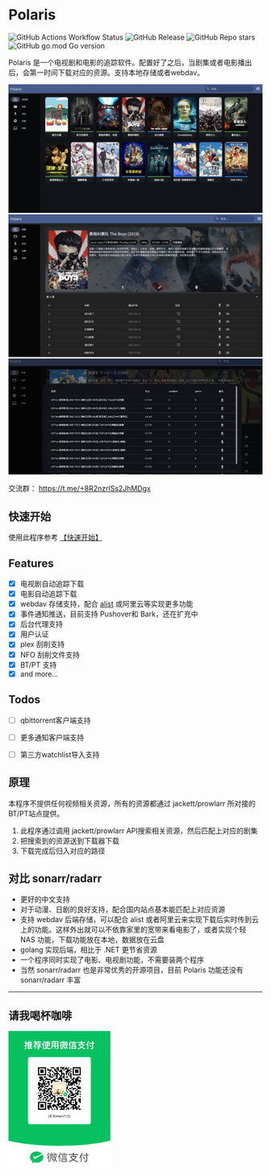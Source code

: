 # Polaris

![GitHub Actions Workflow Status](https://img.shields.io/github/actions/workflow/status/simon-ding/polaris/go.yml)
![GitHub Release](https://img.shields.io/github/v/release/simon-ding/polaris)
![GitHub Repo stars](https://img.shields.io/github/stars/simon-ding/polaris)
![GitHub go.mod Go version](https://img.shields.io/github/go-mod/go-version/simon-ding/polaris)


Polaris 是一个电视剧和电影的追踪软件。配置好了之后，当剧集或者电影播出后，会第一时间下载对应的资源。支持本地存储或者webdav。

![main_page](./doc/assets/main_page.png)
![detail_page](./doc/assets/detail_page.png)
![anime](./doc/assets/anime_match.png)

交流群： https://t.me/+8R2nzrlSs2JhMDgx

## 快速开始

使用此程序参考 [【快速开始】](https://simonding.gitbook.io/polaris/quick_start)

## Features

- [x] 电视剧自动追踪下载
- [x] 电影自动追踪下载
- [x] webdav 存储支持，配合 [alist](https://github.com/alist-org/alist) 或阿里云等实现更多功能
- [x] 事件通知推送，目前支持 Pushover和 Bark，还在扩充中
- [x] 后台代理支持
- [x] 用户认证
- [x] plex 刮削支持
- [x] NFO 刮削文件支持
- [x] BT/PT 支持
- [x] and more...

## Todos

- [ ] qbittorrent客户端支持
- [ ] 更多通知客户端支持
- [ ] 第三方watchlist导入支持


## 原理

本程序不提供任何视频相关资源，所有的资源都通过 jackett/prowlarr 所对接的BT/PT站点提供。
    
1. 此程序通过调用 jackett/prowlarr API搜索相关资源，然后匹配上对应的剧集
2. 把搜索到的资源送到下载器下载
3. 下载完成后归入对应的路径

## 对比 sonarr/radarr
* 更好的中文支持
* 对于动漫、日剧的良好支持，配合国内站点基本能匹配上对应资源
* 支持 webdav 后端存储，可以配合 alist 或者阿里云来实现下载后实时传到云上的功能。这样外出就可以不依靠家里的宽带来看电影了，或者实现个轻 NAS 功能，下载功能放在本地，数据放在云盘
* golang 实现后端，相比于 .NET 更节省资源
* 一个程序同时实现了电影、电视剧功能，不需要装两个程序
* 当然 sonarr/radarr 也是非常优秀的开源项目，目前 Polaris 功能还没有 sonarr/radarr 丰富

-------------

## 请我喝杯咖啡

<img src="./doc/assets/wechat.JPG" width=40% height=40%>
